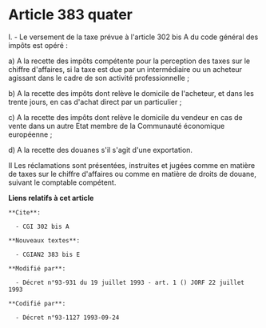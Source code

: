 # Article 383 quater

I. - Le versement de la taxe prévue à l'article 302 bis A du code général des impôts est opéré :

a) A la recette des impôts compétente pour la perception des taxes sur le chiffre d'affaires, si la taxe est due par un
intermédiaire ou un acheteur agissant dans le cadre de son activité professionnelle ;

b) A la recette des impôts dont relève le domicile de l'acheteur, et dans les trente jours, en cas d'achat direct par un
particulier ;

c) A la recette des impôts dont relève le domicile du vendeur en cas de vente dans un autre Etat membre de la Communauté
économique européenne ;

d) A la recette des douanes s'il s'agit d'une exportation.

II  Les réclamations sont présentées, instruites et jugées comme en matière de taxes sur le chiffre d'affaires ou comme en
matière de droits de douane, suivant le comptable compétent.

**Liens relatifs à cet article**

	**Cite**:

	  - CGI 302 bis A

	**Nouveaux textes**:

	  - CGIAN2 383 bis E

	**Modifié par**:

	  - Décret n°93-931 du 19 juillet 1993 - art. 1 () JORF 22 juillet 1993

	**Codifié par**:

	  - Décret n°93-1127 1993-09-24

